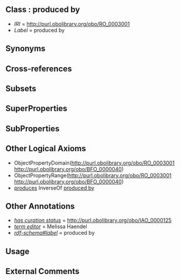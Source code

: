 
## Class : produced by

 * *IRI* = http://purl.obolibrary.org/obo/RO_0003001
 * *Label* = produced by

## Synonyms


## Cross-references


## Subsets


## SuperProperties


## SubProperties


## Other Logical Axioms

 * ObjectPropertyDomain(<http://purl.obolibrary.org/obo/RO_0003001> <http://purl.obolibrary.org/obo/BFO_0000040>)
 * ObjectPropertyRange(<http://purl.obolibrary.org/obo/RO_0003001> <http://purl.obolibrary.org/obo/BFO_0000040>)
 * [produces](../../RO/00/RO_0003000.md) InverseOf [produced by](../../RO/01/RO_0003001.md)

## Other Annotations

 * *[has curation status](../../IAO/14/IAO_0000114.md)* = http://purl.obolibrary.org/obo/IAO_0000125
 * *[term editor](../../IAO/17/IAO_0000117.md)* = Melissa Haendel
 * *[rdf-schema#label](../../el/rdf-schema#label.md)* = produced by

## Usage


## External Comments

